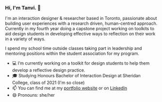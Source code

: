###  Hi, I'm Tanvi. 👋

<!--
**Teranya/teranya** is a ✨ _special_ ✨ repository because its `README.md` (this file) appears on your GitHub profile.

Here are some ideas to get you started:

- 🔭 I’m currently working on ...
- 🌱 I’m currently learning ...
- 👯 I’m looking to collaborate on ...
- 🤔 I’m looking for help with ...
- 💬 Ask me about ...
- 📫 How to reach me: ...
- 😄 Pronouns: ...
- ⚡ Fun fact: ...
-->

I'm an interaction designer & researcher based in Toronto, passionate about building user experiences with a research driven, human-centred approach. Currently in my fourth year doing a capstone project working on toolkits to aid design students in developing effective ways to reflection on their work in a variety of ways.

I spend my school time outside classes taking part in leadership and mentoring positions within the student association for my program.

- 💻 I’m currently working on a toolkit for design students to help them develop a reflective design practice.
- 🎓 Studying Honours Bachelor of Interaction Design at Sheridan College, class of 2021 (I'm so close)
- 📫 You can find me at my [portfolio website](https://www.tanvichhabra.com/) or on [LinkedIn](https://www.linkedin.com/in/tanvichhabra/)
- 😄 Pronouns: she/her
